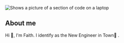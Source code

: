 
<picture>
 <source media="(prefers-color-scheme: dark)" srcset="https://images.pexels.com/photos/577585/pexels-photo-577585.jpeg?auto=compress&cs=tinysrgb&w=600
">
 <source media="(prefers-color-scheme: light)" srcset="https://images.pexels.com/photos/1181271/pexels-photo-1181271.jpeg?auto=compress&cs=tinysrgb&w=600
">
 <img alt="Shows a picture of a section of code on a laptop" src="https://user-images.githubusercontent.com/25423296/163456779-a8556205-d0a5-45e2-ac17-42d089e3c3f8.png">
</picture>

## About me

Hi 👋, I'm Faith. I identify as the New Engineer in Town🤗 . 

<!--
**EngineerFM/EngineerFM** is a ✨ _special_ ✨ repository because its `README.md` (this file) appears on your GitHub profile.

Here are some ideas to get you started:

- 🔭 I’m currently working on ...
- 🌱 I’m currently learning ...
- 👯 I’m looking to collaborate on ...
- 🤔 I’m looking for help with ...
- 💬 Ask me about ...
- 📫 How to reach me: ...
- 😄 Pronouns: ...
- ⚡ Fun fact: ...
-->
